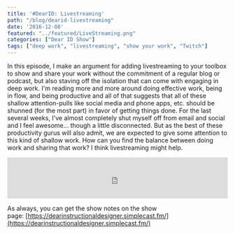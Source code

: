 ```yaml
---
title: '#DearID: Livestreaming'
path: "/blog/dearid-livestreaming"
date: '2016-12-08'
featured: "../featured/LiveStreaming.png"
categories: ["Dear ID Show"]
tags: ["deep work", "livestreaming", "show your work", "Twitch"]
---
```


In this episode, I make an argument for adding livestreaming to your toolbox to show and share your work without the commitment of a regular blog or podcast, but also staving off the isolation that can come with engaging in deep work. I'm reading more and more around doing effective work, being in flow, and being productive and all of that suggests that all of these shallow attention-pulls like social media and phone apps, etc. should be shunned (for the most part) in favor of getting things done. For the last several weeks, I've almost completely shut myself off from email and social and I feel awesome... though a little disconnected. But as the best of these productivity gurus will also admit, we are expected to give some attention to this kind of shallow work. How can you find the balance between doing work and sharing that work? I think livestreaming might help.

<iframe src="https://simplecast.com/e/52864?style=medium-light" width="100%" height="94px" frameborder="0" scrolling="no" seamless=""></iframe>

As always, you can get the show notes on the show page: [https://dearinstructionaldesigner.simplecast.fm/](https://dearinstructionaldesigner.simplecast.fm/)
